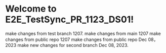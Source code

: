 # Welcome to E2E_TestSync_PR_1123_DS01!
make changes from test branch 1207.
make changes from main 1207
make changes from public repo 1207
make changes from public repo  Dec 08，2023
make new changes for second branch Dec 08, 2023.

